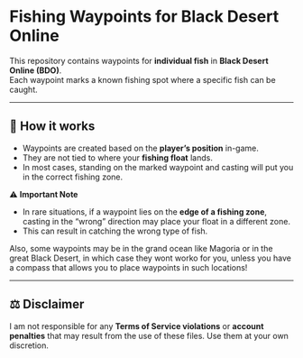 # Fishing Waypoints for Black Desert Online

This repository contains waypoints for **individual fish** in **Black Desert Online (BDO)**.  
Each waypoint marks a known fishing spot where a specific fish can be caught.

---

## 📌 How it works
- Waypoints are created based on the **player’s position** in-game.  
- They are not tied to where your **fishing float** lands.  
- In most cases, standing on the marked waypoint and casting will put you in the correct fishing zone.  

⚠️ **Important Note**  
- In rare situations, if a waypoint lies on the **edge of a fishing zone**, casting in the “wrong” direction may place your float in a different zone.  
- This can result in catching the wrong type of fish.  

Also, some waypoints may be in the grand ocean like Magoria or in the great Black Desert, in which case they wont worko for you, unless you have a compass that allows you to place waypoints in such locations!

---

## ⚖️ Disclaimer
I am not responsible for any **Terms of Service violations** or **account penalties** that may result from the use of these files. Use them at your own discretion.
